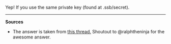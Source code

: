Yep! If you use the same private key (found at .ssb/secret).

---
**Sources**
* The answer is taken from [this thread.](https://viewer.scuttlebot.io/%25m8%2B25i3i5LCRioA%2FCAqARVb0HNA6TTdvi4B0CxBd8eo%3D.sha25)  Shoutout to @ralphtheninja for the awesome answer.
